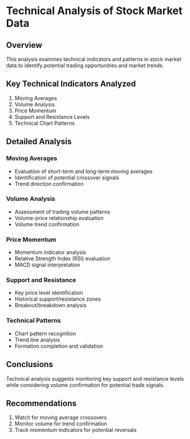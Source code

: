 # Technical Analysis of Stock Market Data

## Overview
This analysis examines technical indicators and patterns in stock market data to identify potential trading opportunities and market trends.

## Key Technical Indicators Analyzed

1. Moving Averages
2. Volume Analysis
3. Price Momentum
4. Support and Resistance Levels
5. Technical Chart Patterns

## Detailed Analysis

### Moving Averages
- Evaluation of short-term and long-term moving averages
- Identification of potential crossover signals
- Trend direction confirmation

### Volume Analysis
- Assessment of trading volume patterns
- Volume-price relationship evaluation
- Volume trend confirmation

### Price Momentum
- Momentum indicator analysis
- Relative Strength Index (RSI) evaluation
- MACD signal interpretation

### Support and Resistance
- Key price level identification
- Historical support/resistance zones
- Breakout/breakdown analysis

### Technical Patterns
- Chart pattern recognition
- Trend line analysis
- Formation completion and validation

## Conclusions
Technical analysis suggests monitoring key support and resistance levels while considering volume confirmation for potential trade signals.

## Recommendations
1. Watch for moving average crossovers
2. Monitor volume for trend confirmation
3. Track momentum indicators for potential reversals